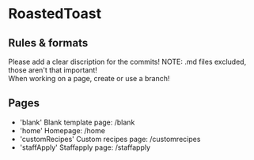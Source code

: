 # RoastedToast
## Rules & formats
Please add a clear discription for the commits! NOTE: .md files excluded, those aren't that important!<br/>
When working on a page, create or use a branch!
## Pages
* 'blank' Blank template page: /blank
* 'home' Homepage: /home
* 'customRecipes' Custom recipes page: /customrecipes
* 'staffApply' Staffapply page: /staffapply
